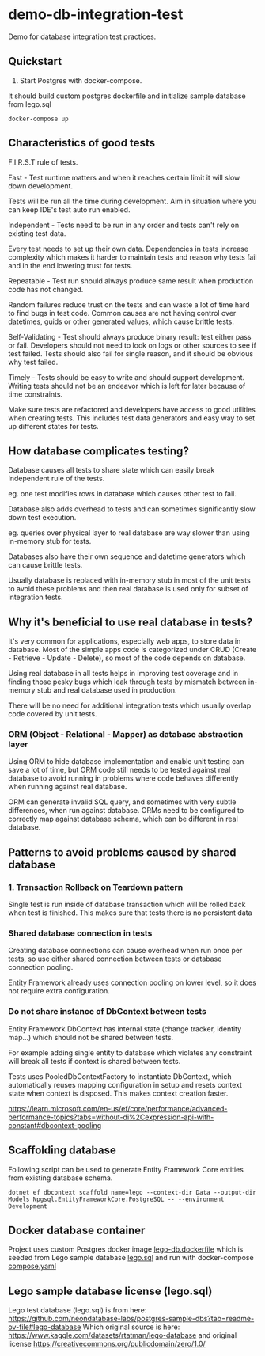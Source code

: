 # demo-db-integration-test

Demo for database integration test practices.

## Quickstart

1. Start Postgres with docker-compose.

It should build custom postgres dockerfile and initialize sample database from lego.sql

```shell
docker-compose up
```

## Characteristics of good tests

F.I.R.S.T rule of tests.

Fast - Test runtime matters and when it reaches certain limit it will slow down development.

Tests will be run all the time during development. Aim in situation where you can keep IDE's test auto run enabled.

Independent - Tests need to be run in any order and tests can't rely on existing test data.

Every test needs to set up their own data. Dependencies in tests increase complexity which makes
it harder to maintain tests and reason why tests fail and in the end lowering trust for tests.

Repeatable - Test run should always produce same result when production code has not changed.

Random failures reduce trust on the tests and can waste a lot of time hard to find bugs in test code.
Common causes are not having control over datetimes, guids or other generated values, which cause brittle tests.

Self-Validating - Test should always produce binary result: test either pass or fail. Developers should not need to look
on logs or other sources to see if test failed.
Tests should also fail for single reason, and it should be obvious why test failed.

Timely - Tests should be easy to write and should support development. Writing tests should not be an
endeavor which is left for later because of time constraints.

Make sure tests are refactored and developers have access to good utilities when creating tests.
This includes test data generators and easy way to set up different states for tests.

## How database complicates testing?

Database causes all tests to share state which can easily break Independent rule of the tests.

eg. one test modifies rows in database which causes other test to fail.

Database also adds overhead to tests and can sometimes significantly slow down test execution.

eg. queries over physical layer to real database are way slower than using in-memory stub for tests.

Databases also have their own sequence and datetime generators which can cause brittle tests.

Usually database is replaced with in-memory stub in most of the unit tests to avoid these problems
and then real database is used only for subset of integration tests.

## Why it's beneficial to use real database in tests?

It's very common for applications, especially web apps, to store data in database. Most of the simple apps
code is categorized under CRUD (Create - Retrieve - Update - Delete), so most of the code depends on database.

Using real database in all tests helps in improving test coverage and in finding those pesky bugs which leak through
tests
by mismatch between in-memory stub and real database used in production.

There will be no need for additional integration tests which usually overlap code covered by unit tests.

### ORM (Object - Relational - Mapper) as database abstraction layer

Using ORM to hide database implementation and enable unit testing can save a lot of time, but
ORM code still needs to be tested against real database to avoid running in problems where code behaves differently when
running against real database.

ORM can generate invalid SQL query, and sometimes with very subtle differences, when run against database.
ORMs need to be configured to correctly map against database schema, which can be different in real database.

## Patterns to avoid problems caused by shared database

### 1. Transaction Rollback on Teardown pattern

Single test is run inside of database transaction which will be rolled back when test is finished.
This makes sure that tests there is no persistent data

### Shared database connection in tests

Creating database connections can cause overhead when run once per tests, so use either shared connection between
tests or database connection pooling.

Entity Framework already uses connection pooling on lower level, so it does not require extra configuration.

### Do not share instance of DbContext between tests

Entity Framework DbContext has internal state (change tracker, identity map...) which should not be shared between
tests.

For example adding single entity to database which violates any constraint will break all tests if context is shared
between tests.

Tests uses PooledDbContextFactory to instantiate DbContext, which automatically reuses mapping configuration in setup
and resets context state
when context is disposed. This makes context creation faster.

https://learn.microsoft.com/en-us/ef/core/performance/advanced-performance-topics?tabs=without-di%2Cexpression-api-with-constant#dbcontext-pooling

## Scaffolding database

Following script can be used to generate Entity Framework Core entities from existing database schema.

```shell
dotnet ef dbcontext scaffold name=lego --context-dir Data --output-dir Models Npgsql.EntityFrameworkCore.PostgreSQL -- --environment Development
```

## Docker database container

Project uses custom Postgres docker image [lego-db.dockerfile](lego-db.dockerfile) which is seeded from Lego sample
database [lego.sql](lego.sql)
and run with docker-compose [compose.yaml](compose.yaml)

## Lego sample database license (lego.sql)

Lego test database (lego.sql) is from
here: https://github.com/neondatabase-labs/postgres-sample-dbs?tab=readme-ov-file#lego-database
Which original source is here: https://www.kaggle.com/datasets/rtatman/lego-database
and original license https://creativecommons.org/publicdomain/zero/1.0/

